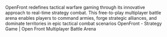OpenFront redefines tactical warfare gaming through its innovative approach to real-time strategy combat. This free-to-play multiplayer battle arena enables players to command armies, forge strategic alliances, and dominate territories in epic tactical combat scenarios OpenFront - Strategy Game | Open Front Multiplayer Battle Arena

